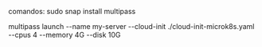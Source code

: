 comandos:
sudo snap install multipass

multipass launch --name my-server --cloud-init ./cloud-init-microk8s.yaml --cpus 4 --memory 4G --disk 10G